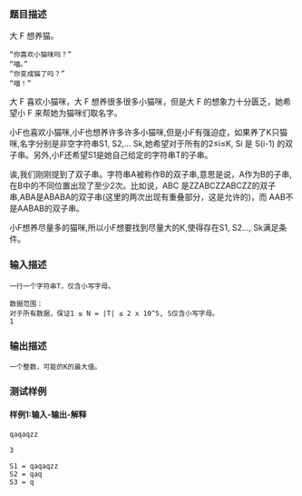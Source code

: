 ### 题目描述

大 F 想养猫。

    “你喜欢小猫咪吗？”
    “喵。”
    “你变成猫了吗？”
    “喵！”

大 F 喜欢小猫咪，大 F 想养很多很多小猫咪，但是大 F 的想象力十分匮乏，她希望小 F 来帮她为猫咪们取名字。

小F也喜欢小猫咪,小F也想养许多许多小猫咪,但是小F有强迫症，如果养了K只猫咪,名字分别是非空字符串S1, S2,... Sk,她希望对于所有的2≤i≤K, Si 是 S(i-1) 的双子串。另外,小F还希望S1是她自己给定的字符串T的子串。

诶,我们刚刚提到了双子串。字符串A被称作B的双子串,意思是说，A作为B的子串,在B中的不同位置出现了至少2次。比如说，ABC 是ZZABCZZABCZZ的双子串,ABA是ABABA的双子串(这里的两次出现有重叠部分，这是允许的)，而 AAB不是AABAB的双子串。

小F想养尽量多的猫咪,所以小F想要找到尽量大的K,使得存在S1, S2..., Sk满足条件。

### 输入描述

```
一行一个字符串T，仅含小写字母。

数据范围：
对于所有数据，保证1 ≤ N = |T| ≤ 2 x 10^5, S仅含小写字母。
1
```
### 输出描述

```
一个整数，可能的K的最大值。
```

### 测试样例
#### 样例1:输入-输出-解释

```
qaqaqzz
```
```
3
```
```
S1 = qaqaqzz
S2 = qaq
S3 = q
```